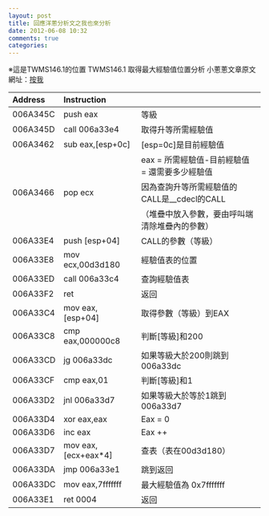 ```yaml
---
layout: post
title: 回應洋蔥分析文之我也來分析
date: 2012-06-08 10:32
comments: true
categories: 
---
```

※這是TWMS146.1的位置
TWMS146.1 取得最大經驗值位置分析
小蔥蔥文章原文網址：[按我][1]

| Address  |         Instruction |                                                |
| :------- | :------------------ | :--------------------------------------------- |
| 006A345C |            push eax | 等級                                           |
| 006A345D |       call 006a33e4 | 取得升等所需經驗值                             |
| 006A3462 |    sub eax,[esp+0c] | [esp=0c]是目前經驗值                           |
|          |                     | eax = 所需經驗值-目前經驗值 = 還需要多少經驗值 |
| 006A3466 |             pop ecx | 因為查詢升等所需經驗值的CALL是__cdecl的CALL
|          |                     | （堆疊中放入參數，要由呼叫端清除堆疊內的參數） |
| 006A33E4 |       push [esp+04] | CALL的參數（等級）                             |
| 006A33E8 |    mov ecx,00d3d180 | 經驗值表的位置                                 |
| 006A33ED |       call 006a33c4 | 查詢經驗值表                                   |
| 006A33F2 |                 ret | 返回                                           |
| 006A33C4 |    mov eax,[esp+04] | 取得參數（等級）到EAX                          |
| 006A33C8 |    cmp eax,000000c8 | 判斷[等級]和200                                |
| 006A33CD |         jg 006a33dc | 如果等級大於200則跳到006a33dc                  |
| 006A33CF |          cmp eax,01 | 判斷[等級]和1                                  |
| 006A33D2 |        jnl 006a33d7 | 如果等級大於等於1跳到006a33d7                  |
| 006A33D4 |         xor eax,eax | Eax = 0                                        |
| 006A33D6 |             inc eax | Eax ++                                         |
| 006A33D7 | mov eax,[ecx+eax*4] | 查表（表在00d3d180）                           |
| 006A33DA |        jmp 006a33e1 | 跳到返回                                       |
| 006A33DC |    mov eax,7fffffff | 最大經驗值為 0x7fffffff                        |
| 006A33E1 |            ret 0004 | 返回                                           |


[1]: http://knowlet3389.blogspot.tw/2012/06/twms-v146crc_03.html